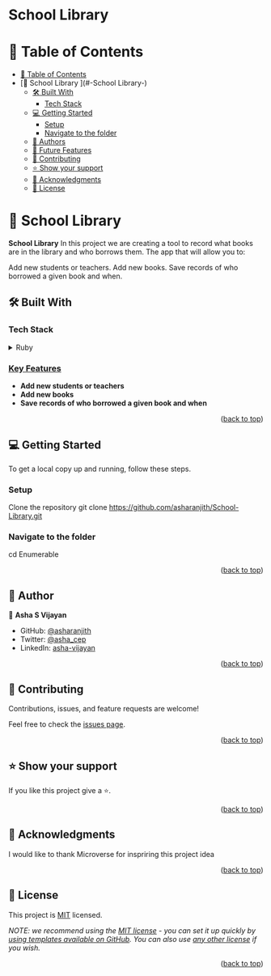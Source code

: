 # School Library

# 📗 Table of Contents

- [📗 Table of Contents](#-table-of-contents)
- [📖 School Library ](#-School Library-)
  - [🛠 Built With ](#-built-with-)
    - [Tech Stack ](#tech-stack-)
  - [💻 Getting Started ](#-getting-started-)
    - [Setup](#setup)
    - [Navigate to the folder](#navigate-to-the-folder)
  - [👥 Authors ](#-authors-)
  - [🔭 Future Features ](#-future-features-)
  - [🤝 Contributing ](#-contributing-)
  - [⭐️ Show your support ](#️-show-your-support-)
  - [🙏 Acknowledgments ](#-acknowledgments-)
  - [📝 License ](#-license-)


# 📖 School Library <a name="about-project"></a>

**School Library** In this project we are creating a tool to record what books are in the library and who borrows them. The app that will allow you to:

Add new students or teachers.
Add new books.
Save records of who borrowed a given book and when.

## 🛠 Built With <a name="built-with"></a>

### Tech Stack <a name="tech-stack"></a>

<details>
<summary>Ruby</summary>
  <ul>
    <li><a href="https://www.ruby-lang.org/en/">Ruby/a></li>
  </ul>
</details>


### Key Features <a name="key-features"></a>

- **Add new students or teachers**
- **Add new books**
- **Save records of who borrowed a given book and when**

<p align="right">(<a href="#readme-top">back to top</a>)</p>


## 💻 Getting Started <a name="getting-started"></a>

To get a local copy up and running, follow these steps.


### Setup
Clone the repository
git clone https://github.com/asharanjith/School-Library.git

### Navigate to the folder

cd Enumerable


<p align="right">(<a href="#readme-top">back to top</a>)</p>


## 👥 Author <a name="authors"></a>


👤 **Asha S Vijayan**

- GitHub: [@asharanjith](https://github.com/asharanjith)
- Twitter: [@asha_cep](https://twitter.com/asha_cep)
- LinkedIn: [asha-vijayan](www.linkedin.com/in/ashavijayan)


<p align="right">(<a href="#readme-top">back to top</a>)</p>


## 🤝 Contributing <a name="contributing"></a>

Contributions, issues, and feature requests are welcome!

Feel free to check the [issues page](../../issues/).

<p align="right">(<a href="#readme-top">back to top</a>)</p>


## ⭐️ Show your support <a name="support"></a>

If you like this project give a ⭐.

<p align="right">(<a href="#readme-top">back to top</a>)</p>


## 🙏 Acknowledgments <a name="acknowledgements"></a>


I would like to thank Microverse for inspriring this project idea

<p align="right">(<a href="#readme-top">back to top</a>)</p>


## 📝 License <a name="license"></a>

This project is [MIT](./LICENSE) licensed.

_NOTE: we recommend using the [MIT license](https://choosealicense.com/licenses/mit/) - you can set it up quickly by [using templates available on GitHub](https://docs.github.com/en/communities/setting-up-your-project-for-healthy-contributions/adding-a-license-to-a-repository). You can also use [any other license](https://choosealicense.com/licenses/) if you wish._

<p align="right">(<a href="#readme-top">back to top</a>)</p>
